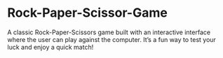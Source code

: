 # Rock-Paper-Scissor-Game
A classic Rock-Paper-Scissors game built with an interactive interface where the user can play against the computer. It’s a fun way to test your luck and enjoy a quick match!
